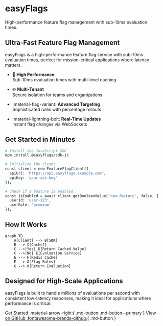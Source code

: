 # easyFlags

High-performance feature flag management with sub-10ms evaluation times.

## Ultra-Fast Feature Flag Management

easyFlags is a high-performance feature flag service with sub-10ms evaluation times, perfect for mission-critical applications where latency matters.

<div class="grid cards" markdown>

- :rocket: **High Performance**  
  Sub-10ms evaluation times with multi-level caching

- :globe_with_meridians: **Multi-Tenant**  
  Secure isolation for teams and organizations

- :material-flag-variant: **Advanced Targeting**  
  Sophisticated rules with percentage rollouts

- :material-lightning-bolt: **Real-Time Updates**  
  Instant flag changes via WebSockets

</div>

## Get Started in Minutes

```bash
# Install the JavaScript SDK
npm install @easyflags/sdk-js

# Initialize the client
const client = new FeatureFlagClient({
  apiUrl: 'https://api.easyflags.example.com',
  apiKey: 'your-api-key'
});

# Check if a feature is enabled
const isEnabled = await client.getBooleanValue('new-feature', false, {
  userId: 'user-123',
  userRole: 'premium'
});
```

## How It Works

```mermaid
graph TD
    A[Client] --> B[SDK]
    B --> C{Cache?}
    C -->|Yes| D[Return Cached Value]
    C -->|No| E[Evaluation Service]
    E --> F[Redis Cache]
    E --> G[Flag Rules]
    G --> H[Return Evaluation]
```

## Designed for High-Scale Applications

easyFlags is built to handle millions of evaluations per second with consistent low-latency responses, making it ideal for applications where performance is critical.

[Get Started :material-arrow-right:](getting-started/index.md){ .md-button .md-button--primary }
[View on GitHub :fontawesome-brands-github:](https://github.com/yourname/easyFlags){ .md-button } 